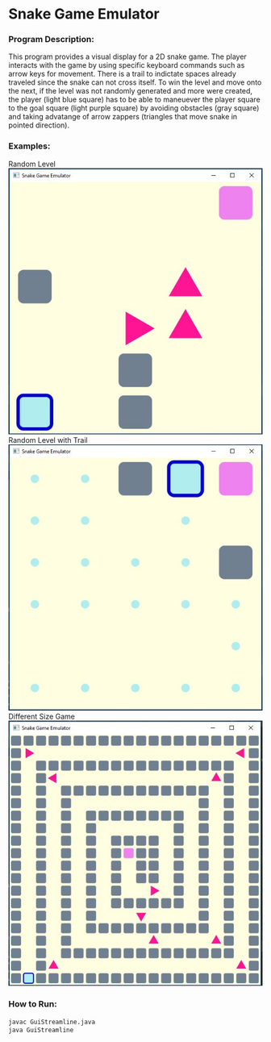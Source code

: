 # Snake Game Emulator

### Program Description: 
This program provides a visual display for a 2D snake game. The player 
interacts with the game by using specific keyboard commands such as
arrow keys for movement. There is a trail to indictate spaces already 
traveled since the snake can not cross itself. To win the level and 
move onto the next, if the level was not randomly generated and more were created, the player 
(light blue square) has to be able to maneuever the player square to 
the goal square (light purple square) by avoiding obstacles (gray square) 
and taking advatange of arrow zappers (triangles that move snake in pointed direction).

### Examples:
Random Level  
<img src="Example 1.JPG" width="800" />  
Random Level with Trail  
<img src="Example 2.JPG" width="800" />  
Different Size Game  
<img src="Example 3.JPG" width="800" />

### How to Run:
```
javac GuiStreamline.java
java GuiStreamline
```

